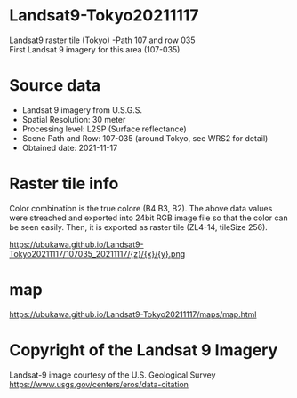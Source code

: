 # Landsat9-Tokyo20211117
Landsat9 raster tile (Tokyo) -Path 107 and row 035  
First Landsat 9 imagery for this area (107-035)

# Source data
* Landsat 9 imagery from U.S.G.S.
* Spatial Resolution: 30 meter
* Processing level: L2SP (Surface reflectance)
* Scene Path and Row: 107-035 (around Tokyo, see WRS2 for detail)
* Obtained date: 2021-11-17

# Raster tile info
Color combination is the true colore (B4 B3, B2).
The above data values were streached and exported into 24bit RGB image file so that the color can be seen easily.
Then, it is exported as raster tile (ZL4-14, tileSize 256).  

https://ubukawa.github.io/Landsat9-Tokyo20211117/107035_20211117/{z}/{x}/{y}.png

# map
https://ubukawa.github.io/Landsat9-Tokyo20211117/maps/map.html


# Copyright of the Landsat 9 Imagery
Landsat-9 image courtesy of the U.S. Geological Survey  
https://www.usgs.gov/centers/eros/data-citation